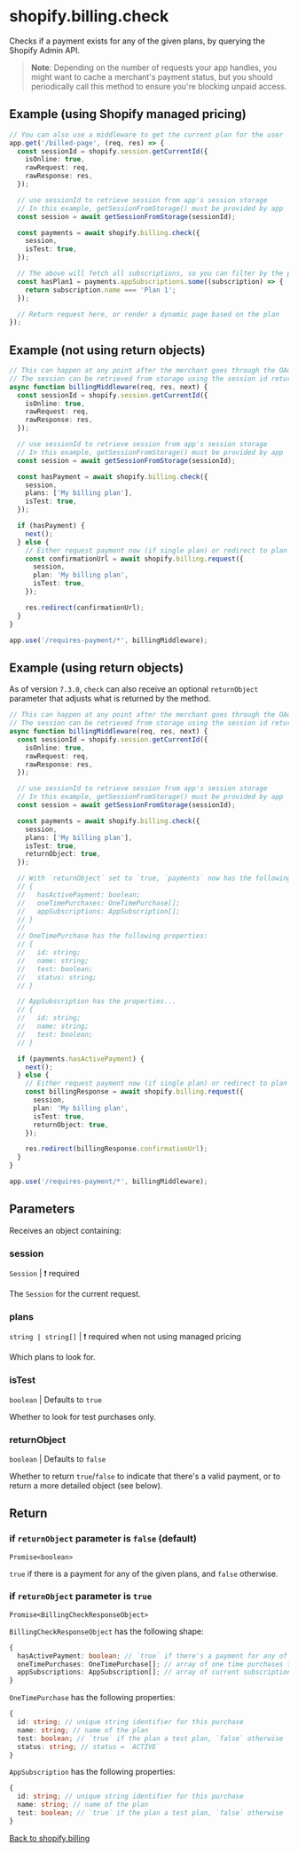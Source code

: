 # shopify.billing.check

Checks if a payment exists for any of the given plans, by querying the Shopify Admin API.

> **Note**: Depending on the number of requests your app handles, you might want to cache a merchant's payment status, but you should periodically call this method to ensure you're blocking unpaid access.

## Example (using Shopify managed pricing)

```ts
// You can also use a middleware to get the current plan for the user
app.get('/billed-page', (req, res) => {
  const sessionId = shopify.session.getCurrentId({
    isOnline: true,
    rawRequest: req,
    rawResponse: res,
  });

  // use sessionId to retrieve session from app's session storage
  // In this example, getSessionFromStorage() must be provided by app
  const session = await getSessionFromStorage(sessionId);

  const payments = await shopify.billing.check({
    session,
    isTest: true,
  });

  // The above will fetch all subscriptions, so you can filter by the plan you want
  const hasPlan1 = payments.appSubscriptions.some((subscription) => {
    return subscription.name === 'Plan 1';
  });

  // Return request here, or render a dynamic page based on the plan
});
```

## Example (not using return objects)

```ts
// This can happen at any point after the merchant goes through the OAuth process, as long as there is a session object
// The session can be retrieved from storage using the session id returned from shopify.session.getCurrentId
async function billingMiddleware(req, res, next) {
  const sessionId = shopify.session.getCurrentId({
    isOnline: true,
    rawRequest: req,
    rawResponse: res,
  });

  // use sessionId to retrieve session from app's session storage
  // In this example, getSessionFromStorage() must be provided by app
  const session = await getSessionFromStorage(sessionId);

  const hasPayment = await shopify.billing.check({
    session,
    plans: ['My billing plan'],
    isTest: true,
  });

  if (hasPayment) {
    next();
  } else {
    // Either request payment now (if single plan) or redirect to plan selection page (if multiple plans available), e.g.
    const confirmationUrl = await shopify.billing.request({
      session,
      plan: 'My billing plan',
      isTest: true,
    });

    res.redirect(confirmationUrl);
  }
}

app.use('/requires-payment/*', billingMiddleware);
```

## Example (using return objects)

As of version `7.3.0`, `check` can also receive an optional `returnObject` parameter that adjusts what is returned by the method.

```ts
// This can happen at any point after the merchant goes through the OAuth process, as long as there is a session object
// The session can be retrieved from storage using the session id returned from shopify.session.getCurrentId
async function billingMiddleware(req, res, next) {
  const sessionId = shopify.session.getCurrentId({
    isOnline: true,
    rawRequest: req,
    rawResponse: res,
  });

  // use sessionId to retrieve session from app's session storage
  // In this example, getSessionFromStorage() must be provided by app
  const session = await getSessionFromStorage(sessionId);

  const payments = await shopify.billing.check({
    session,
    plans: ['My billing plan'],
    isTest: true,
    returnObject: true,
  });

  // With `returnObject` set to `true, `payments` now has the following shape:
  // {
  //   hasActivePayment: boolean;
  //   oneTimePurchases: OneTimePurchase[];
  //   appSubscriptions: AppSubscription[];
  // }
  //
  // OneTimePurchase has the following properties:
  // {
  //   id: string;
  //   name: string;
  //   test: boolean;
  //   status: string;
  // }

  // AppSubscription has the properties...
  // {
  //   id: string;
  //   name: string;
  //   test: boolean;
  // }

  if (payments.hasActivePayment) {
    next();
  } else {
    // Either request payment now (if single plan) or redirect to plan selection page (if multiple plans available), e.g.
    const billingResponse = await shopify.billing.request({
      session,
      plan: 'My billing plan',
      isTest: true,
      returnObject: true,
    });

    res.redirect(billingResponse.confirmationUrl);
  }
}

app.use('/requires-payment/*', billingMiddleware);
```

## Parameters

Receives an object containing:

### session

`Session` | :exclamation: required

The `Session` for the current request.

### plans

`string | string[]` | :exclamation: required when not using managed pricing

Which plans to look for.

### isTest

`boolean` | Defaults to `true`

Whether to look for test purchases only.

### returnObject

`boolean` | Defaults to `false`

Whether to return `true`/`false` to indicate that there's a valid payment, or to return a more detailed object (see below).

## Return

### if `returnObject` parameter is `false` (default)

`Promise<boolean>`

`true` if there is a payment for any of the given plans, and `false` otherwise.

### if `returnObject` parameter is `true`

`Promise<BillingCheckResponseObject>`

`BillingCheckResponseObject` has the following shape:

```ts
{
  hasActivePayment: boolean; // `true` if there's a payment for any of the given plans, `false` otherwise
  oneTimePurchases: OneTimePurchase[]; // array of one time purchases that have status `ACTIVE`
  appSubscriptions: AppSubscription[]; // array of current subscriptions
}
```

`OneTimePurchase` has the following properties:

```ts
{
  id: string; // unique string identifier for this purchase
  name: string; // name of the plan
  test: boolean; // `true` if the plan a test plan, `false` otherwise
  status: string; // status = `ACTIVE`
}
```

`AppSubscription` has the following properties:

```ts
{
  id: string; // unique string identifier for this purchase
  name: string; // name of the plan
  test: boolean; // `true` if the plan a test plan, `false` otherwise
}
```

[Back to shopify.billing](./README.md)
